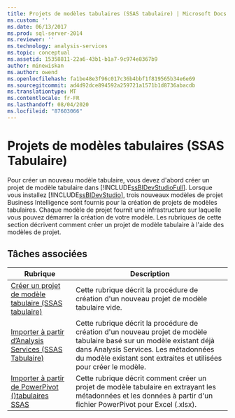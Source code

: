 ```yaml
---
title: Projets de modèles tabulaires (SSAS tabulaire) | Microsoft Docs
ms.custom: ''
ms.date: 06/13/2017
ms.prod: sql-server-2014
ms.reviewer: ''
ms.technology: analysis-services
ms.topic: conceptual
ms.assetid: 15358811-22a6-43b1-b1a7-9c974e8367b9
author: minewiskan
ms.author: owend
ms.openlocfilehash: fa1be48e3f96c017c36b4bbf1f819565b34e6e69
ms.sourcegitcommit: ad4d92dce894592a259721a1571b1d8736abacdb
ms.translationtype: MT
ms.contentlocale: fr-FR
ms.lasthandoff: 08/04/2020
ms.locfileid: "87603066"
---
```

# <a name="tabular-model-projects-ssas-tabular"></a>Projets de modèles tabulaires (SSAS Tabulaire)
  Pour créer un nouveau modèle tabulaire, vous devez d'abord créer un projet de modèle tabulaire dans [!INCLUDE[ssBIDevStudioFull](../../includes/ssbidevstudiofull-md.md)]. Lorsque vous installez [!INCLUDE[ssBIDevStudio](../../includes/ssbidevstudio-md.md)], trois nouveaux modèles de projet Business Intelligence sont fournis pour la création de projets de modèles tabulaires. Chaque modèle de projet fournit une infrastructure sur laquelle vous pouvez démarrer la création de votre modèle. Les rubriques de cette section décrivent comment créer un projet de modèle tabulaire à l'aide des modèles de projet.  
  
## <a name="related-tasks"></a>Tâches associées  
  
|Rubrique|Description|  
|-----------|-----------------|  
|[Créer un projet de modèle tabulaire &#40;SSAS tabulaire&#41;](create-a-new-tabular-model-project-analysis-services.md)|Cette rubrique décrit la procédure de création d'un nouveau projet de modèle tabulaire vide.|  
|[Importer à partir d’Analysis Services &#40;SSAS Tabulaire&#41;](import-from-analysis-services-ssas-tabular.md)|Cette rubrique décrit la procédure de création d'un nouveau projet de modèle tabulaire basé sur un modèle existant déjà dans Analysis Services. Les métadonnées du modèle existant sont extraites et utilisées pour créer le modèle.|  
|[Importer à partir de PowerPivot &#40;&#41;tabulaires SSAS](import-from-power-pivot-ssas-tabular.md)|Cette rubrique décrit comment créer un projet de modèle tabulaire en extrayant les métadonnées et les données à partir d'un fichier PowerPivot pour Excel (.xlsx).|  
  
  
